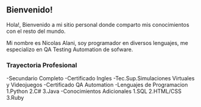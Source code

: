 ## Bienvenido!

Hola!, Bienvenido a mi sitio personal donde comparto mis conocimientos con el resto del mundo.

Mi nombre es Nicolas Alani, soy programador en diversos lenguajes, me especializo en QA Testing Automation de sofware.

### Trayectoria Profesional

-Secundario Completo
-Certificado Ingles
-Tec.Sup.Simulaciones Virtuales y Videojuegos
-Certificado QA Automation
-Lenguajes de Programacion
  1.Python
  2.C#
  3.Java
-Conocimientos Adicionales
  1.SQL
  2.HTML/CSS
  3.Ruby
